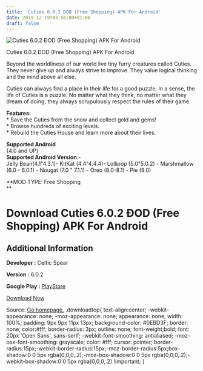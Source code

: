 ```yaml
---
title: 'Cuties 6.0.2 ÐOD (Free Shopping) APK For Android'
date: 2019-12-19T03:56:00+01:00
draft: false
---
```


![Cuties 6.0.2 ÐOD (Free Shopping) APK For Android](https://i2.wp.com/apkhome.net/wp-content/uploads/2019/11/Cuties-6.0.2-ÐOD-Free-Shopping.png "Cuties 6.0.2 ÐOD (Free Shopping) APK For Android")

  

Cuties 6.0.2 ÐOD (Free Shopping) APK For Android

Beyond the worldliness of our world live tiny furry creatures called Cuties. They never give up and always strive to improve. They value logical thinking and the mind above all else.

Cuties can always find a place in their life for a good puzzle. In a sense, the life of Cuties is a puzzle. No matter what they think, no matter what they dream of doing, they always scrupulously respect the rules of their game.

**Features:**  
\* Save the Cuties from the snow and collect gold and gems!  
\* Browse hundreds of exciting levels.  
\* Rebuild the Cuties House and learn more about their lives.

**Supported Android**  
{4.0 and UP}  
**Supported Android Version**:-  
Jelly Bean(4.1"4.3.1)- KitKat (4.4"4.4.4)- Lollipop (5.0"5.0.2) - Marshmallow (6.0 - 6.0.1) - Nougat (7.0 " 7.1.1) - Oreo (8.0-8.1) - Pie (9.0)

**MOD TYPE: Free Shopping  
**

Download Cuties 6.0.2 ÐOD (Free Shopping) APK For Android
==========================================================

Additional Information
----------------------

**Developer :** Celtic Spear

**Version :** 6.0.2

**Google Play :** [PlayStore](https://play.google.com/store/apps/details?id=com.celticspear.blackies)

  

[Download Now](https://store4app.co/post/cuties-6-0-2-od-free-shopping-apk-for-android_1574451753)

  
Source: [Go homepage.](https://store4app.co/post/cuties-6-0-2-od-free-shopping-apk-for-android_1574451753) .downloadtop{ text-align:center; -webkit-appearance: none; -moz-appearance: none; appearance: none; width: 100%; padding: 9px 9px 11px 13px; background-color: #0EBD3F; border: none; color:#fff; border-radius: 3px; outline: none; font-weight;bold; font: 20px 'Open Sans', sans-serif; -webkit-font-smoothing: antialiased; -moz-osx-font-smoothing: grayscale; color: #fff; cursor: pointer; border-radius:15px;-webkit-border-radius:15px;-moz-border-radius:5px;box-shadow:0 0 5px rgba(0,0,0,.2);-moz-box-shadow:0 0 5px rgba(0,0,0,.2);-webkit-box-shadow:0 0 5px rgba(0,0,0,.2) !important; }